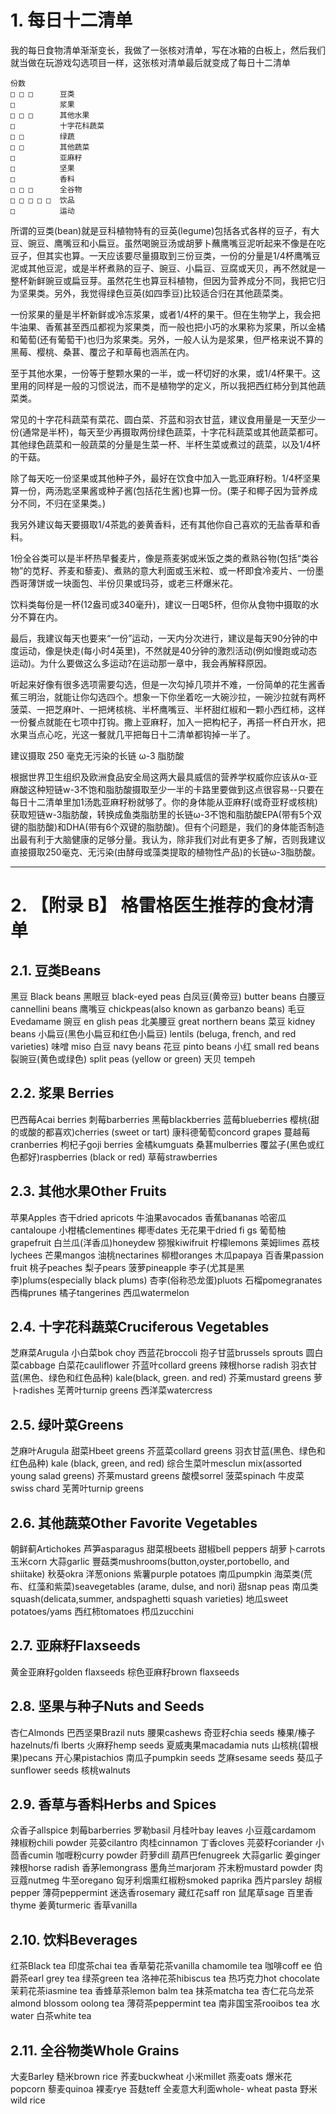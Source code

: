 
# 1. 每日十二清单

我的每日食物清单渐渐变长，我做了一张核对清单，写在冰箱的白板上，然后我们就当做在玩游戏勾选项目一样，这张核对清单最后就变成了每日十二清单


```
份数
□ □ □      豆类
□          浆果
□ □ □      其他水果
□          十字花科蔬菜
□ □        绿蔬
□ □        其他蔬菜
□          亚麻籽
□          坚果
□          香料
□ □ □      全谷物
□ □ □ □ □  饮品
□          运动

```

所谓的豆类(bean)就是豆科植物特有的豆英(legume)包括各式各样的豆子，有大豆、豌豆、鹰嘴豆和小扁豆。虽然喝豌豆汤或胡萝卜蘸鹰嘴豆泥听起来不像是在吃豆子，但其实也算。一天应该要尽量摄取到三份豆类，一份的分量是1/4杯鹰嘴豆泥或其他豆泥，或是半杯煮熟的豆子、豌豆、小扁豆、豆腐或天贝，再不然就是一整杯新鲜豌豆或扁豆芽。虽然花生也算豆科植物，但因为营养成分不同，我把它归为坚果类。另外，我觉得绿色豆英(如四季豆)比较适合归在其他蔬菜类。

一份浆果的量是半杯新鲜或冷冻浆果，或者1/4杯的果干。但在生物学上，我会把牛油果、香蕉甚至西瓜都视为浆果类，而一般也把小巧的水果称为浆果，所以金橘和葡萄(还有葡萄干)也归为浆果类。另外，一般人认为是浆果，但严格来说不算的黑莓、樱桃、桑葚、覆岔子和草莓也涵羔在内。

至于其他水果，一份等于整颗水果的一半，或一杯切好的水果，或1/4杯果干。这里用的同样是一般的习惯说法，而不是植物学的定义，所以我把西红柿分到其他蔬菜类。

常见的十字花科蔬菜有菜花、圆白菜、芥蓝和羽衣甘蓝，建议食用量是一天至少一份(通常是半杯)，每天至少再摄取两份绿色蔬菜，十字花科蔬菜或其他蔬菜都可。其他绿色蔬菜和一般蔬菜的分量是生菜一杯、半杯生菜或煮过的蔬菜，以及1/4杯的干菇。

除了每天吃一份坚果或其他种子外，最好在饮食中加入一匙亚麻籽粉。1/4杯坚果算一份，两汤匙坚果酱或种子酱(包括花生酱)也算一份。(栗子和椰子因为营养成分不同，不归在坚果类。)

我另外建议每天要摄取1/4茶匙的姜黄香料，还有其他你自己喜欢的无盐香草和香料。

1份全谷类可以是半杯热早餐麦片，像是燕麦粥或米饭之类的煮熟谷物(包括“类谷物”的苋籽、荞麦和藜麦)、煮熟的意大利面或玉米粒、或一杯即食冷麦片、一份墨西哥薄饼或一块面包、半份贝果或玛芬，或老三杯爆米花。

饮料类每份是一杯(12盎司或340毫升)，建议一日喝5杯，但你从食物中摄取的水分不算在内。

最后，我建议每天也要来“一份”运动，一天内分次进行，建议是每天90分钟的中度运动，像是快走(每小时4英里)，不然就是40分钟的激烈活动(例如慢跑或动态运动)。为什么要做这么多运动?在运动那一章中，我会再解释原因。

听起来好像有很多选项需要勾选，但是一次勾掉几项并不难，一份简单的花生酱香蕉三明治，就能让你勾选四个。想象一下你坐着吃一大碗沙拉，一碗沙拉就有两杯菠菜、一把芝麻叶、一把烤核桃、半杯鹰嘴豆、半杯甜红椒和一颗小西红柿，这样一份餐点就能在七项中打钩。撒上亚麻籽，加入一把构杞子，再搭一杯白开水，把水果当点心吃，光这一餐就几平把每日十二清单都钩掉一半了。

建议摄取 250 毫克无污染的长链 ω-3 脂肪酸

根据世界卫生组织及欧洲食品安全局这两大最具威信的营养学权威你应该从α-亚麻酸这种短链w-3不饱和脂肪酸摄取至少一半的卡路里要做到这点很容易--只要在每日十二清单里加1汤匙亚麻籽粉就够了。你的身体能从亚麻籽(或奇亚籽或核桃)获取短链w-3脂肪酸，转换成鱼类脂肪里的长链ω-3不饱和脂肪酸EPA(带有5个双键的脂肪酸)和DHA(带有6个双键的脂肪酸)。但有个问题是，我们的身体能否制造出最有利于大脑健康的足够分量。我认为，除非我们对此有更多了解，否则我建议直接摄取250毫克、无污染(由酵母或藻类提取的植物性产品)的长链ω-3脂肪酸。


---

# 2. 【附录 B】 格雷格医生推荐的食材清单

## 2.1. 豆类Beans

黑豆 Black beans
黑眼豆 black-eyed peas
白凤豆(黄帝豆) butter beans
白腰豆 cannellini beans
鹰嘴豆 chickpeas(also known as garbanzo beans)
毛豆 Evedamame
豌豆 en glish peas
北美腰豆 great northern beans
菜豆 kidney beans
小扁豆(黑色小扁豆和红色小扁豆) lentils (beluga, french, and red varieties)
味噌 miso
白豆 navy beans
花豆 pinto beans
小红 small red beans
裂豌豆(黄色或绿色) split peas (yellow or green)
天贝 tempeh

## 2.2. 浆果 Berries

巴西莓Acai berries
刺莓barberries
黑莓blackberries
蓝莓blueberries
樱桃(甜的或酸的都喜欢)cherries (sweet or tart)
康科德葡萄concord grapes
蔓越莓cranberries
枸杞子goji berries
金橘kumguats
桑葚mulberries
覆盆子(黑色或红色都好)raspberries (black or red)
草莓strawberries

## 2.3. 其他水果Other Fruits

苹果Apples
杏干dried apricots
牛油果avocados
香蕉bananas
哈密瓜cantaloupe
小柑橘clementines
椰枣dates
无花果干dried fi gs
葡萄柚grapefruit
白兰瓜(洋香瓜)honeydew
猕猴kiwifruit
柠檬lemons
莱姆limes
荔枝lychees
芒果mangos
油桃nectarines
柳橙oranges
木瓜papaya
百香果passion fruit
桃子peaches
梨子pears
菠萝pineapple
李子(尤其是黑李)plums(especially black plums)
杏李(俗称恐龙蛋)pluots
石榴pomegranates
西梅prunes
橘子tangerines
西瓜watermelon

## 2.4. 十字花科蔬菜Cruciferous Vegetables

芝麻菜Arugula
小白菜bok choy
西蓝花broccoli
抱子甘蓝brussels sprouts
圆白菜cabbage
白菜花cauliflower
芥蓝叶collard greens
辣根horse radish
羽衣甘蓝(黑色、绿色和红色品种) kale(black, green. and red)
芥莱mustard greens
萝 卜radishes
芜菁叶turnip greens
西洋菜watercress

## 2.5. 绿叶菜Greens

芝麻叶Arugula
甜菜Hbeet greens
芥蓝菜collard greens
羽衣甘蓝(黑色、绿色和红色品种) kale (black, green, and red)
综合生菜叶mesclun mix(assorted young salad greens)
芥莱mustard greens
酸模sorrel
菠菜spinach
牛皮菜swiss chard
芜菁叶turnip greens

## 2.6. 其他蔬菜Other Favorite Vegetables

朝鲜蓟Artichokes
芦笋asparagus
甜菜根beets
甜椒bell peppers
胡萝卜carrots
玉米corn
大蒜garlic
豐菇类mushrooms(button,oyster,portobello, and shiitake)
秋葵okra
洋葱onions
紫薯purple potatoes
南瓜pumpkin
海菜类(荒布、红藻和紫菜)seavegetables (arame, dulse, and nori)
甜snap peas
南瓜类squash(delicata,summer, andspaghetti squash varieties)
地瓜sweet potatoes/yams
西红柿tomatoes
栉瓜zucchini

## 2.7. 亚麻籽Flaxseeds

黄金亚麻籽golden flaxseeds
棕色亚麻籽brown flaxseeds

## 2.8. 坚果与种子Nuts and Seeds

杏仁Almonds
巴西坚果Brazil nuts
腰果cashews
奇亚籽chia seeds
榛果/榛子hazelnuts/fi lberts
火麻籽hemp seeds
夏威夷果macadamia nuts
山核桃(碧根果)pecans
开心果pistachios
南瓜子pumpkin seeds
芝麻sesame seeds
葵瓜子sunflower seeds
核桃walnuts

## 2.9. 香草与香料Herbs and Spices

众香子allspice
刺莓barberries
罗勒basil
月桂叶bay leaves
小豆蔻cardamom
辣椒粉chili powder
芫荽cilantro
肉桂cinnamon
丁香cloves
芫荽籽coriander
小茴香cumin
咖喱粉curry powder
莳萝dill
葫芦巴fenugreek
大蒜garlic
姜ginger
辣根horse radish
香茅lemongrass
墨角兰marjoram
芥末粉mustard powder
肉豆蔻nutmeg
牛至oregano
匈牙利烟熏红椒粉smoked paprika
西片parsley
胡椒pepper
薄荷peppermint
迷迭香rosemary
藏红花saff ron
鼠尾草sage
百里香thyme
姜黄turmeric
香草vanilla

## 2.10. 饮料Beverages
红茶Black tea
印度茶chai tea
香草菊花茶vanilla chamomile tea
咖啡coff ee
伯爵茶earl grey tea
绿茶green tea
洛神花茶hibiscus tea
热巧克力hot chocolate
茉莉花茶iasmine tea
香蜂草茶lemon balm tea
抹茶matcha tea
杏仁花乌龙茶almond blossom oolong tea
薄荷茶peppermint tea
南非国宝茶rooibos tea
水water
白茶white tea

## 2.11. 全谷物类Whole Grains
大麦Barley
糙米brown rice
荞麦buckwheat
小米millet
燕麦oats
爆米花popcorn
藜麦quinoa
裸麦rye
苔麸teff
全麦意大利面whole- wheat pasta
野米wild rice